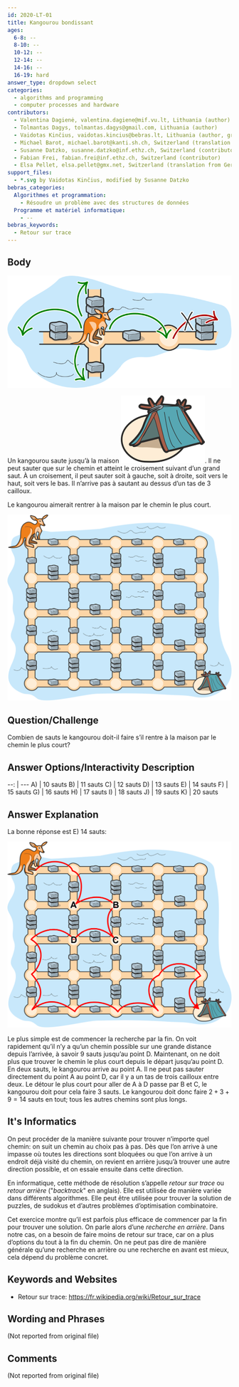 ```yaml
---
id: 2020-LT-01
title: Kangourou bondissant
ages:
  6-8: --
  8-10: --
  10-12: --
  12-14: --
  14-16: --
  16-19: hard
answer_type: dropdown select
categories:
  - algorithms and programming
  - computer processes and hardware
contributors:
  - Valentina Dagienė, valentina.dagiene@mif.vu.lt, Lithuania (author)
  - Tolmantas Dagys, tolmantas.dagys@gmail.com, Lithuania (author)
  - Vaidotas Kinčius, vaidotas.kincius@bebras.lt, Lithuania (author, graphics)
  - Michael Barot, michael.barot@kanti.sh.ch, Switzerland (translation from English into German)
  - Susanne Datzko, susanne.datzko@inf.ethz.ch, Switzerland (contributor, graphics)
  - Fabian Frei, fabian.frei@inf.ethz.ch, Switzerland (contributor)
  - Elsa Pellet, elsa.pellet@gmx.net, Switzerland (translation from German into French)
support_files:
  - *.svg by Vaidotas Kinčius, modified by Susanne Datzko
bebras_categories:
  Algorithmes et programmation:
    - Résoudre un problème avec des structures de données
  Programme et matériel informatique:
    - --
bebras_keywords:
  - Retour sur trace
---
```



## Body

![](graphics/2020-LT-01_taskbody2-compatible.svg "Exemple (255px right)")

Un kangourou saute jusqu’à la maison ![](graphics/2020-LT-01_taskbody3-compatible.svg "Maison (20px)"). Il ne peut sauter que sur le chemin et atteint le croisement suivant d’un grand saut. À un croisement, il peut sauter soit à gauche, soit à droite, soit vers le haut, soit vers le bas. Il n’arrive pas à sautant au dessus d’un tas de 3 cailloux.

Le kangourou aimerait rentrer à la maison par le chemin le plus court.

![](graphics/2020-LT-01_taskbody1-compatible.svg "Champ (450px)")


## Question/Challenge

Combien de sauts le kangourou doit-il faire s’il rentre à la maison par le chemin le plus court?


## Answer Options/Interactivity Description

--: | ---
 A) | 10 sauts
 B) | 11 sauts
 C) | 12 sauts
 D) | 13 sauts
 E) | 14 sauts
 F) | 15 sauts
 G) | 16 sauts
 H) | 17 sauts
 I) | 18 sauts
 J) | 19 sauts
 K) | 20 sauts


## Answer Explanation

La bonne réponse est E) 14 sauts:

![](graphics/2020-LT-01_explanation-compatible.svg "Explication (450px)")

Le plus simple est de commencer la recherche par la fin. On voit rapidement qu’il n’y a qu’un chemin possible sur une grande distance depuis l’arrivée, à savoir 9 sauts jusqu’au point D. Maintenant, on ne doit plus que trouver le chemin le plus court depuis le départ jusqu’au point D. En deux sauts, le kangourou arrive au point A. Il ne peut pas sauter directement du point A au point D, car il y a un tas de trois cailloux entre deux. Le détour le plus court pour aller de A à D passe par B et C, le kangourou doit pour cela faire 3 sauts. Le kangourou doit donc faire $2 + 3 + 9 = 14$ sauts en tout; tous les autres chemins sont plus longs.


## It's Informatics

On peut procéder de la manière suivante pour trouver n’importe quel chemin: on suit un chemin au choix pas à pas. Dès que l’on arrive à une impasse où toutes les directions sont bloquées ou que l’on arrive à un endroit déjà visité du chemin, on revient en arrière jusqu’à trouver une autre direction possible, et on essaie ensuite dans cette direction.

En informatique, cette méthode de résolution s’appelle _retour sur trace_ ou _retour arrière_ ("_backtrack_" en anglais). Elle est utilisée de manière variée dans différents algorithmes. Elle peut être utilisée pour trouver la solution de puzzles, de sudokus et d’autres problèmes d’optimisation combinatoire.

Cet exercice montre qu’il est parfois plus efficace de commencer par la fin pour trouver une solution. On parle alors d’une _recherche en arrière_. Dans notre cas, on a besoin de faire moins de retour sur trace, car on a plus d’options du tout à la fin du chemin. On ne peut pas dire de manière générale qu’une recherche en arrière ou une recherche en avant est mieux, cela dépend du problème concret.


## Keywords and Websites

 - Retour sur trace: https://fr.wikipedia.org/wiki/Retour_sur_trace


## Wording and Phrases

(Not reported from original file)


## Comments

(Not reported from original file)
